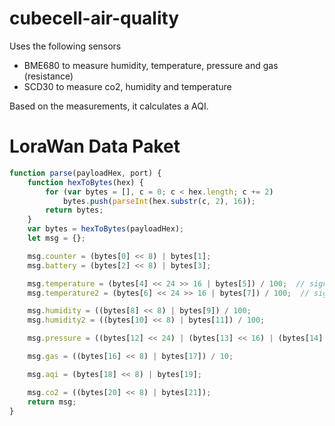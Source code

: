 # cubecell-air-quality

Uses the following sensors

* BME680 to measure humidity, temperature, pressure and gas (resistance)
* SCD30 to measure co2, humidity and temperature

Based on the measurements, it calculates a AQI.

# LoraWan Data Paket

```javascript
function parse(payloadHex, port) {
    function hexToBytes(hex) {
        for (var bytes = [], c = 0; c < hex.length; c += 2)
            bytes.push(parseInt(hex.substr(c, 2), 16));
        return bytes;
    }
    var bytes = hexToBytes(payloadHex);
    let msg = {};

    msg.counter = (bytes[0] << 8) | bytes[1];
    msg.battery = (bytes[2] << 8) | bytes[3];

    msg.temperature = (bytes[4] << 24 >> 16 | bytes[5]) / 100;  // signed
    msg.temperature2 = (bytes[6] << 24 >> 16 | bytes[7]) / 100;  // signed

    msg.humidity = ((bytes[8] << 8) | bytes[9]) / 100;
    msg.humidity2 = ((bytes[10] << 8) | bytes[11]) / 100;

    msg.pressure = ((bytes[12] << 24) | (bytes[13] << 16) | (bytes[14] << 8) | bytes[15]) / 100;

    msg.gas = ((bytes[16] << 8) | bytes[17]) / 10;

    msg.aqi = (bytes[18] << 8) | bytes[19];

    msg.co2 = ((bytes[20] << 8) | bytes[21]);
    return msg;
}
```
